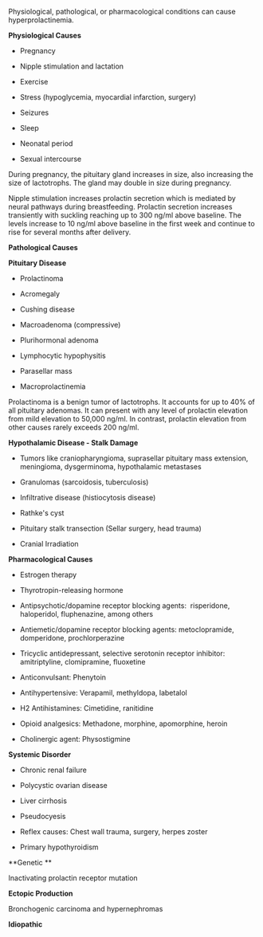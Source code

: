 Physiological, pathological, or pharmacological conditions can cause hyperprolactinemia.

**Physiological Causes**

- Pregnancy

- Nipple stimulation and lactation

- Exercise

- Stress (hypoglycemia, myocardial infarction, surgery)

- Seizures

- Sleep

- Neonatal period

- Sexual intercourse

During pregnancy, the pituitary gland increases in size, also increasing the size of lactotrophs. The gland may double in size during pregnancy.

Nipple stimulation increases prolactin secretion which is mediated by neural pathways during breastfeeding. Prolactin secretion increases transiently with suckling reaching up to 300 ng/ml above baseline. The levels increase to 10 ng/ml above baseline in the first week and continue to rise for several months after delivery.

**Pathological Causes**

**Pituitary Disease**

- Prolactinoma

- Acromegaly

- Cushing disease

- Macroadenoma (compressive)

- Plurihormonal adenoma

- Lymphocytic hypophysitis

- Parasellar mass

- Macroprolactinemia

Prolactinoma is a benign tumor of lactotrophs. It accounts for up to 40% of all pituitary adenomas. It can present with any level of prolactin elevation from mild elevation to 50,000 ng/ml. In contrast, prolactin elevation from other causes rarely exceeds 200 ng/ml.

**Hypothalamic Disease - Stalk Damage**

- Tumors like craniopharyngioma, suprasellar pituitary mass extension, meningioma, dysgerminoma, hypothalamic metastases

- Granulomas (sarcoidosis, tuberculosis)

- Infiltrative disease (histiocytosis disease)

- Rathke's cyst

- Pituitary stalk transection (Sellar surgery, head trauma)

- Cranial Irradiation

**Pharmacological Causes**

- Estrogen therapy

- Thyrotropin-releasing hormone

- Antipsychotic/dopamine receptor blocking agents:  risperidone, haloperidol, fluphenazine, among others

- Antiemetic/dopamine receptor blocking agents: metoclopramide, domperidone, prochlorperazine

- Tricyclic antidepressant, selective serotonin receptor inhibitor: amitriptyline, clomipramine, fluoxetine

- Anticonvulsant: Phenytoin

- Antihypertensive: Verapamil, methyldopa, labetalol

- H2 Antihistamines: Cimetidine, ranitidine

- Opioid analgesics: Methadone, morphine, apomorphine, heroin

- Cholinergic agent: Physostigmine

**Systemic Disorder**

- Chronic renal failure

- Polycystic ovarian disease

- Liver cirrhosis

- Pseudocyesis

- Reflex causes: Chest wall trauma, surgery, herpes zoster

- Primary hypothyroidism

**Genetic
**

Inactivating prolactin receptor mutation

**Ectopic Production**

Bronchogenic carcinoma and hypernephromas

**Idiopathic**